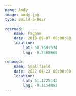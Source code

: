 ```yaml
---
name: Andy
image: andy.jpg
type: Build-a-Bear

rescued:
    name: Pagham
    date: 2019-09-07 00:00:00
    location:
        lat: 50.7691574
        lng: -0.7468665

rehomed:
    name: Smallfield
    date: 2022-04-23 00:00:00
    location:
        lat: 51.1725142
        lng: -0.1154893
---
```

